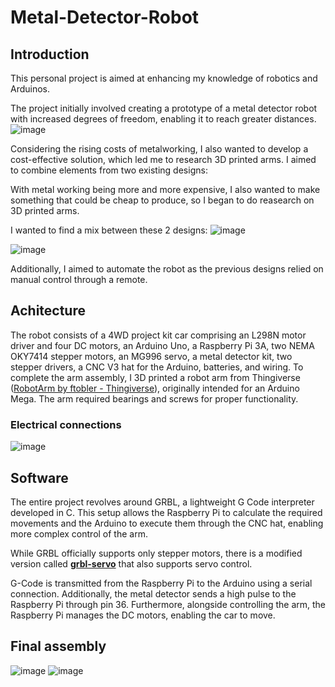 # Metal-Detector-Robot
## Introduction
This personal project is aimed at enhancing my knowledge of robotics and Arduinos.

The project initially involved creating a prototype of a metal detector robot with increased degrees of freedom, enabling it to reach greater distances. 
![image](https://github.com/chrdd/Metal-Detector-Robot/assets/75358954/8cad9f5a-66b8-4a31-9e18-154096bb097b)


Considering the rising costs of metalworking, I also wanted to develop a cost-effective solution, which led me to research 3D printed arms. I aimed to combine elements from two existing designs:

With metal working being more and more expensive, I also wanted to make something that could be cheap to produce, so I began to do reasearch on 3D printed arms.

I wanted to find a mix between these 2 designs:
![image](https://github.com/chrdd/Metal-Detector-Robot/assets/75358954/1ac7a15d-87f0-4092-a5b4-591baf9983e3)

![image](https://github.com/chrdd/Metal-Detector-Robot/assets/75358954/b585522e-e362-4efb-837b-7943f3da84a7)

Additionally, I aimed to automate the robot as the previous designs relied on manual control through a remote.

## Achitecture
The robot consists of a 4WD project kit car comprising an L298N motor driver and four DC motors, an Arduino Uno, a Raspberry Pi 3A, two NEMA OKY7414 stepper motors, an MG996 servo, a metal detector kit, two stepper drivers, a CNC V3 hat for the Arduino, batteries, and wiring. To complete the arm assembly, I 3D printed a robot arm from Thingiverse ([RobotArm by ftobler - Thingiverse](https://www.thingiverse.com/thing:1718984)), originally intended for an Arduino Mega. The arm required bearings and screws for proper functionality.

### Electrical connections
![image](https://github.com/chrdd/Metal-Detector-Robot/assets/75358954/bdb7db30-3529-4c4b-add9-63b85ec0caf2)
## Software
The entire project revolves around GRBL, a lightweight G Code interpreter developed in C. This setup allows the Raspberry Pi to calculate the required movements and the Arduino to execute them through the CNC hat, enabling more complex control of the arm.

While GRBL officially supports only stepper motors, there is a modified version called [**grbl-servo**](https://github.com/cprezzi/grbl-servo) that also supports servo control.

G-Code is transmitted from the Raspberry Pi to the Arduino using a serial connection. Additionally, the metal detector sends a high pulse to the Raspberry Pi through pin 36. Furthermore, alongside controlling the arm, the Raspberry Pi manages the DC motors, enabling the car to move.

## Final assembly
![image](https://github.com/chrdd/Metal-Detector-Robot/assets/75358954/fe044741-ffc6-4bca-9ce5-f19b934e0f4c)
![image](https://github.com/chrdd/Metal-Detector-Robot/assets/75358954/ecf79d06-bed4-44ba-a14f-df4da5c2f3fc)

